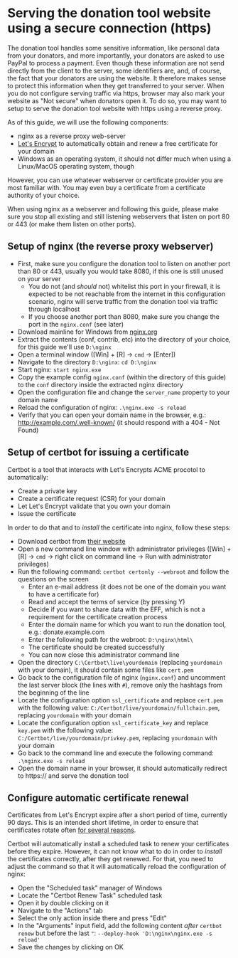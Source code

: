 # Serving the donation tool website using a secure connection (https)

The donation tool handles some sensitive information, like personal data from your donators, and more importantly, your donators are asked to use PayPal to process a payment.
Even though these information are not send directly from the client to the server, some identifiers are, and, of course, the fact that your donators are using the website.
It therefore makes sense to protect this information when they get transferred to your server.
When you do not configure serving traffic via https, browser may also mark your website as "Not secure" when donators open it.
To do so, you may want to setup to serve the donation tool website with https using a reverse proxy.

As of this guide, we will use the following components:

* nginx as a reverse proxy web-server
* [Let's Encrypt](https://letsencrypt.org/) to automatically obtain and renew a free certificate for your domain
* Windows as an operating system, it should not differ much when using a Linux/MacOS operating system, though

However, you can use whatever webserver or certificate provider you are most familiar with.
You may even buy a certificate from a certificate authority of your choice.

When using nginx as a webserver and following this guide, please make sure you stop all existing and still listening webservers that listen on port 80 or 443 (or make them listen on other ports).

## Setup of nginx (the reverse proxy webserver)

* First, make sure you configure the donation tool to listen on another port than 80 or 443, usually you would take 8080, if this one is still unused on your server
  * You do not (and _should_ not) whitelist this port in your firewall, it is expected to be not reachable from the internet in this configuration scenario, nginx will serve traffic from the donation tool via traffic through localhost
  * If you choose another port than 8080, make sure you change the port in the `nginx.conf` (see later)
* Download mainline for Windows from [nginx.org](http://nginx.org/en/download.html)
* Extract the contents (conf, contrib, etc) into the directory of your choice, for this guide we'll use `D:\nginx`
* Open a terminal window ([Win] + [R] -> `cmd` -> [Enter])
* Navigate to the directory `D:\nginx`: `cd D:\nginx`
* Start nginx: `start nginx.exe`
* Copy the example config `nginx.conf` (within the directory of this guide) to the `conf` directory inside the extracted nginx directory
* Open the configuration file and change the `server_name` property to your domain name
* Reload the configuration of nginx: `.\nginx.exe -s reload`
* Verify that you can open your domain name in the browser, e.g.: http://example.com/.well-known/ (it should respond with a 404 - Not Found)

## Setup of certbot for issuing a certificate

Certbot is a tool that interacts with Let's Encrypts ACME procotol to automatically:
* Create a private key
* Create a certificate request (CSR) for your domain
* Let Let's Encrypt validate that you own your domain
* Issue the certificate

In order to do that and to _install_ the certificate into nginx, follow these steps:

* Download certbot from [their website](https://certbot.eff.org/lets-encrypt/windows-nginx)
* Open a new command line window with administrator privileges ([Win] + [R] -> `cmd` -> right click on command line -> Run with administrator privileges)
* Run the following command: `certbot certonly --webroot` and follow the questions on the screen
  * Enter an e-mail address (it does not be one of the domain you want to have a certificate for)
  * Read and accept the terms of service (by pressing Y)
  * Decide if you want to share data with the EFF, which is not a requirement for the certificate creation process
  * Enter the domain name for which you want to run the donation tool, e.g.: donate.example.com
  * Enter the following path for the webroot: `D:\nginx\html\`
  * The certificate should be created successfully
  * You can now close this administrator command line
* Open the directory `C:\Certbot\live\yourdomain` (replacing `yourdomain` with your domain), it should contain some files like `cert.pem`
* Go back to the configuration file of nginx (`nginx.conf`) and uncomment the last server block (the lines with `#`), remove only the hashtags from the beginning of the line
* Locate the configuration option `ssl_certificate` and replace `cert.pem` with the following value: `C:/Certbot/live/yourdomain/fullchain.pem`, replacing `yourdomain` with your domain
* Locate the configuration option `ssl_certificate_key` and replace `key.pem` with the following value: `C:/Certbot/live/yourdomain/privkey.pem`, replacing `yourdomain` with your domain
* Go back to the command line and execute the following command: `.\nginx.exe -s reload`
* Open the domain name in your browser, it should automatically redirect to https:// and serve the donation tool

## Configure automatic certificate renewal

Certificates from Let's Encrypt expire after a short period of time, currently 90 days.
This is an intended short lifetime, in order to ensure that certificates rotate often [for several reasons](https://letsencrypt.org/2015/11/09/why-90-days.html).

Certbot will automatically install a scheduled task to renew your certificates before they expire.
However, it can not know what to do in order to _install_ the certificates correctly, after they get renewed.
For that, you need to adjust the command so that it will automatically reload the configuration of nginx:

* Open the "Scheduled task" manager of Windows
* Locate the "Certbot Renew Task" scheduled task
* Open it by double clicking on it
* Navigate to the "Actions" tab
* Select the only action inside there and press "Edit"
* In the "Arguments" input field, add the following content _after_ `certbot renew` but before the last `"`: `--deploy-hook 'D:\nginx\nginx.exe -s reload'`
* Save the changes by clicking on OK

